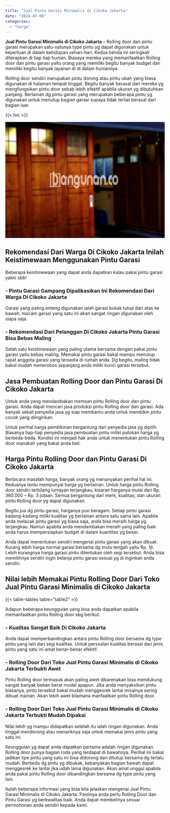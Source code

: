 ```yaml
---
title: "Jual Pintu Garasi Minimalis di Cikoko Jakarta"
date: "2024-07-09"
categories: 
  - "harga"
---
```


**Jual Pintu Garasi Minimalis di Cikoko Jakarta** – Rolling door dan pintu garasi merupakan satu-satunya type pintu yg dapat digunakan untuk keperluan di dalam kehidupan sehari-hari. Kedua benda ini seringkali diterapkan di tiap tiap hunian. Biasaya mereka yang memanfaatkan Rolling door dan pintu garasi yaitu orang yang memiliki begitu banyak budget dan memiliki begitu banyak layanan di di dalam huniannya.

Rolling door sendiri merupakan pintu dorong atau pintu ubah yang biasa digunakan di halaman tempat tinggal. Begitu banyak berasal dari mereka yg mengfungsikan pintu door sebab lebih efektif apabila ukuran yg dibutuhkan panjang. Berlainan dg pintu garasi yang merupakan beberapa pintu yg digunakan untuk menutup bagian garasi supaya tidak terliat berasal dari bagian luar.

{{< toc >}}

![Jual Pintu Garasi Minimalis di Cikoko Jakarta](/images/pintu-garasi-24.png)

## Rekomendasi Dari Warga Di Cikoko Jakarta Inilah Keistimewaan Menggunakan Pintu Garasi

Beberapa keistimewaan yang dapat anda dapatkan kalau pakai pintu garasi yakni sbb!

### \- Pintu Garasi Gampang Dipalikasikan Ini Rekomendasi Dari Warga Di Cikoko Jakarta

Garasi yang paling enteng digunakan ialah garasi bukak tutup dari atas ke bawah. macam garasi yang satu ini akan sangat ringan digunakan oleh siapa saja.

### \- Rekomendasi Dari Pelanggan Di Cikoko Jakarta Pintu Garasi Bisa Bebas Maling

Salah satu keistimewaan yang paling utama bersama dengan pakai pintu garasi yaitu bebas maling. Memakai pintu garasi bakal mampu menutup rapat anggota garasi yang tersedia di rumah anda. Dg begitu, maling tidak bakal mudah menerobos sepanjang anda miliki kunci garasi tersebut.

## Jasa Pembuatan Rolling Door dan Pintu Garasi Di Cikoko Jakarta

Untuk anda yang mendambakan memsan pintu Rolling door dan pintu garasi. Anda dapat mencari jasa produksi pintu Rolling door dan garasi. Ada banyak sekali penyedia jasa yg siap membantu anda untuk membikin pintu cocok yang diinginkan.

Untuk perihal harga pembikinan bergantung dari penyedia jasa yg dipilih. Biasanya tiap-tiap penyedia jasa pembuatan pintu miliki patokan harga yg berbeda-beda. Kondisi ini menjadi hak anda untuk menentukan pintu Rolling door manakah yang bakal anda beli.

## Harga Pintu Rolling Door dan Pintu Garasi Di Cikoko Jakarta

Berbicara masalah harga, banyak orang yg menanyakan perihal hal ini. Keduanya tentu mempunyai harga yg berlainan. Untuk harga pintu Rolling door sendiri terbilang lumayan terjangkau, kisaran harganya mulai dari Rp. 360.000 – Rp. 3 jutaan. Semua bergantung dari merk, kualitas, dan ukuran pintu Rolling door yg dapat digunakan.

Begitu jua dg pintu garasi, harganya pun beragam. Setiap pintu garasi kadang-kadang miliki kualitas yg berlainan antara satu sama lain. Apabila anda melacak pintu garasi yg biasa saja, anda bisa meraih harga yg terjangkau. Namun apabila anda mendambakan meraih yang paling baik anda harus mempersiapkan budget di dalam kuantitas yg besar.

Anda dapat menentukan sendiri mengenai pintu garasi yang akan dibuat. Kurang lebih harga normal garasi bersama dg mutu tengah yaitu Rp. 1jt. Lebih kurangnya harga garasi pintu ditentukan oleh segi tersebut. Anda bisa memilihnya sendiri ingin belanja pintu garasi sesuai yg di inginkan anda sendiri.

## Nilai lebih Memakai Pintu Rolling Door Dari Toko Jual Pintu Garasi Minimalis di Cikoko Jakarta

{{< table-tables table="table2" >}}

Adapun beberapa keunggulan yang bisa anda dapatkan apabila memanfaatkan pintu Rolling door sbg berikut.

### \- Kualitas Sangat Baik Di Cikoko Jakarta

Anda dapat memperbandingkan antara pintu Rolling door bersama dg type pintu yang lain dari segi kualitas. Untuk persoalan kualitas berasal dari jenis pintu yang satu ini amat benar-benar efektif.

### \- Rolling Door Dari Toko Jual Pintu Garasi Minimalis di Cikoko Jakarta Terbukti Awet

Pintu Rolling door termasuk akan paling awet dikarenakan bisa mendukung sangat banyak beban berat model apapun. Jika anda menyaksikan pintu biasanya, pintu tersebut bakal mudah menggesrek lantai misalnya sering dibuat mainan. Akan lebih awet bilamana manfaatkan pintu Rolling door.

### \- Rolling Door Dari Toko Jual Pintu Garasi Minimalis di Cikoko Jakarta Terbukti Mudah Dipakai

Nilai lebih yg mampu didapatkan setelah itu ialah ringan digunakan. Anda tinggal mendorong atau menariknya saja untuk memakai jenis pintu yang satu ini.

Keunggulan yg dapat anda dapatkan pertama adalah ringan digunakan. Rolling door punya bagian roda yang terdapat di bawahnya. Perihal ini bakal jadikan tipe pintu yang satu ini bisa didorong dan ditutup bersama dg terlalu mudah. Berbeda dg pintu yg dibukak, kebanyakan bagian bawah dapat menggesrek ke lantai jika udah lama digunakan. Akan amat unggul apabila anda pakai pintu Rolling door dibandingkan bersama dg type pintu yang lain.

Itulah beberapa informasi yang bisa kita jelaskan mengenai Jual Pintu Garasi Minimalis di Cikoko Jakarta. Pastinya anda perlu Rolling Door dan Pintu Garasi yg berkwalitas baik. Anda dapat membelinya sesuai permohonan anda sendiri kepada kami.
